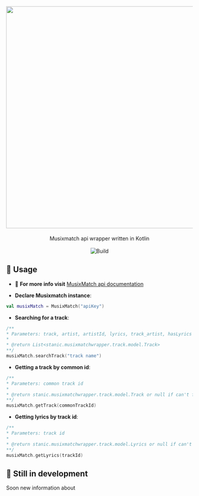 <h1 align="center"><img src="https://store-images.s-microsoft.com/image/apps.16561.9007199266242800.c2f92b79-2545-460a-8a6f-93324399d636.ba6c52de-76af-4b98-b269-83b98e856064" width="600"></h1>

<p align="center">
    Musixmatch api wrapper written in Kotlin <br><br>
    <a>
        <img src="https://img.shields.io/static/v1?label=build&message=none&color=red"
        alt="Build">
    </a>
</p>

## 📒 Usage

- 🔎 **For more info visit** [MusixMatch api documentation](https://developer.musixmatch.com/documentation)

- **Declare Musixmatch instance**:
```kotlin
val musixMatch = MusixMatch("apiKey")
```

- **Searching for a track**:
```kotlin
/**
* Parameters: track, artist, artistId, lyrics, track_artist, hasLyrics
*
* @return List<stanic.musixmatchwrapper.track.model.Track>
**/
musixMatch.searchTrack("track name")
```

- **Getting a track by common id**:
```kotlin
/**
* Parameters: common track id
*
* @return stanic.musixmatchwrapper.track.model.Track or null if can't find anything
**/
musixMatch.getTrack(commonTrackId)
```

- **Getting lyrics by track id**:
```kotlin
/**
* Parameters: track id
*
* @return stanic.musixmatchwrapper.track.model.Lyrics or null if can't find anything
**/
musixMatch.getLyrics(trackId)
```

## 🔨 Still in development
Soon new information about

